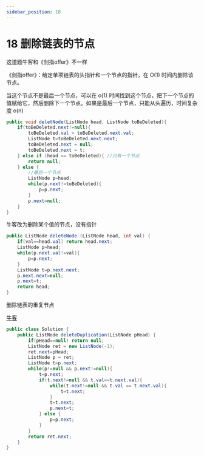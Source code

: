 ```yaml
---
sidebar_position: 18
---
```


# 18 删除链表的节点

这道题牛客和《剑指offer》不一样

《剑指offer》：给定单项链表的头指针和一个节点的指针，在 O(1) 时间内删除该节点。

当这个节点不是最后一个节点，可以在 o(1) 时间找到这个节点，把下一个节点的值赋给它，然后删除下一个节点。如果是最后一个节点，只能从头遍历，时间复杂度 o(n) 

```java
public void deletNode(ListNode head, ListNode toBeDeleted){
    if(toBeDeleted.next!=null){
        toBeDeleted.val = toBeDeleted.next.val;
        ListNode t=toBeDeleted.next.next;
        toBeDeleted.next = null;
        toBeDeleted.next = t;
    } else if (head == toBeDeleted){ //只有一个节点
        return null;
    } else { 
        //最后一个节点
        ListNode p=head;
        while(p.next!=toBeDeleted){
            p=p.next;
        }
        p.next=null;
    }
}
```

牛客改为删除某个值的节点，没有指针

```java
public ListNode deleteNode (ListNode head, int val) {
    if(val==head.val) return head.next;
    ListNode p=head;
    while(p.next.val!=val){
        p=p.next;
    }
    ListNode t=p.next.next;
    p.next.next=null;
    p.next=t;
    return head;
}
```

删除链表的重复节点

[牛客](https://www.nowcoder.com/practice/fc533c45b73a41b0b44ccba763f866ef)

```java
public class Solution {
    public ListNode deleteDuplication(ListNode pHead) {
        if(pHead==null) return null;
        ListNode ret = new ListNode(-1);
        ret.next=pHead;
        ListNode p = ret;
        ListNode t=p.next;
        while(p!=null && p.next!=null){
            t=p.next;
            if(t.next!=null && t.val==t.next.val){
                while(t.next!=null && t.val == t.next.val){
                    t=t.next;
                }
                t=t.next;
                p.next=t;
            } else {
                p=p.next;
            }
        }
        return ret.next;
    }
}
```
